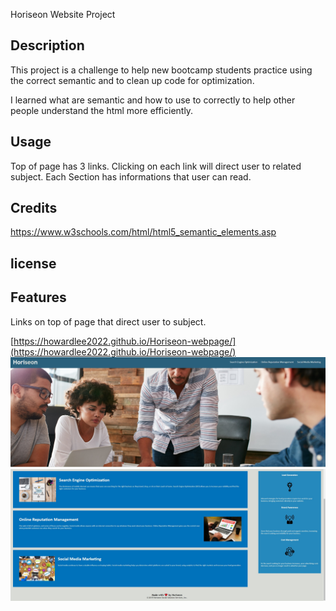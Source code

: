 Horiseon Website Project

## Description

This project is a challenge to help new bootcamp students practice using the correct semantic and to clean up code for optimization.

I learned what are semantic and how to use to correctly to help other people understand the html more efficiently.

## Usage
  
  Top of page has 3 links. Clicking on each link will direct user to related subject.
  Each Section has informations that user can read.


## Credits

https://www.w3schools.com/html/html5_semantic_elements.asp

## license

## Features
Links on top of page that direct user to subject.

  [https://howardlee2022.github.io/Horiseon-webpage/](https://howardlee2022.github.io/Horiseon-webpage/)
  ![Header](assets/images/Header.jpg)
  ![Content](/assets/images/Content.jpg)
  
